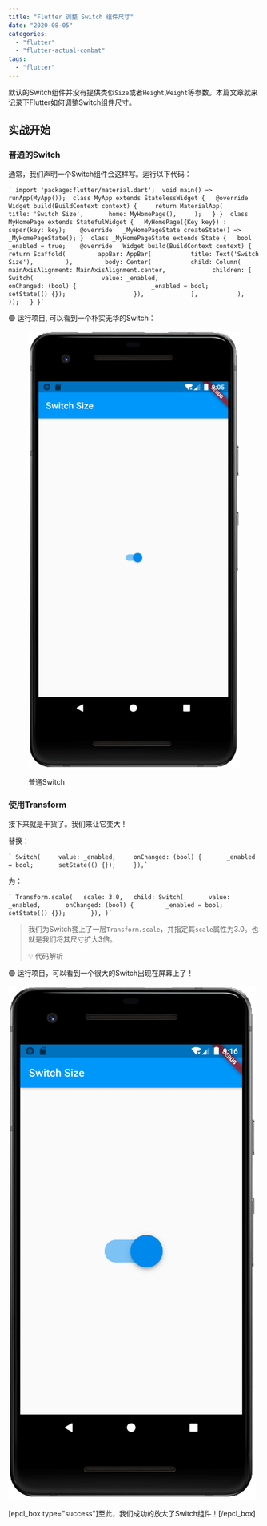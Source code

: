 ```yaml
---
title: "Flutter 调整 Switch 组件尺寸"
date: "2020-08-05"
categories: 
  - "flutter"
  - "flutter-actual-combat"
tags: 
  - "flutter"
---
```


默认的Switch组件并没有提供类似`Size`或者`Height`,`Weight`等参数。本篇文章就来记录下Flutter如何调整Switch组件尺寸。

## 实战开始

### 普通的Switch

通常，我们声明一个Switch组件会这样写。运行以下代码：

    ` import 'package:flutter/material.dart';  void main() => runApp(MyApp());  class MyApp extends StatelessWidget {   @override   Widget build(BuildContext context) {     return MaterialApp(       title: 'Switch Size',       home: MyHomePage(),     );   } }  class MyHomePage extends StatefulWidget {   MyHomePage({Key key}) : super(key: key);    @override   _MyHomePageState createState() => _MyHomePageState(); }  class _MyHomePageState extends State {   bool _enabled = true;    @override   Widget build(BuildContext context) {     return Scaffold(         appBar: AppBar(           title: Text('Switch Size'),         ),         body: Center(           child: Column(             mainAxisAlignment: MainAxisAlignment.center,             children: [               Switch(                   value: _enabled,                   onChanged: (bool) {                     _enabled = bool;                     setState(() {});                   }),             ],           ),         ));   } }`

🟢 运行项目, 可以看到一个朴实无华的Switch：

<figure>

![](images/Flutter-调整-Switch-组件尺寸-01-730x1500.png)

<figcaption>

普通Switch

</figcaption>

</figure>

### 使用Transform

接下来就是干货了。我们来让它变大！

替换：

    ` Switch(     value: _enabled,     onChanged: (bool) {       _enabled = bool;       setState(() {});     }),`

为：

    ` Transform.scale(   scale: 3.0,   child: Switch(       value: _enabled,       onChanged: (bool) {         _enabled = bool;         setState(() {});       }), )`

> 我们为Switch套上了一层`Transform.scale`，并指定其`scale`属性为3.0。也就是我们将其尺寸扩大3倍。
> 
> 💡 代码解析

🟢 运行项目，可以看到一个很大的Switch出现在屏幕上了！

![](images/Flutter-调整-Switch-组件尺寸-02-726x1500.png)

\[epcl\_box type="success"\]至此，我们成功的放大了Switch组件！\[/epcl\_box\]
